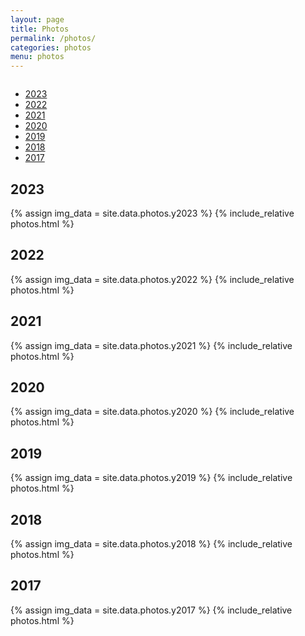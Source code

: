 ```yaml
---
layout: page
title: Photos
permalink: /photos/
categories: photos
menu: photos
---
```


<!-- Ensure Bootstrap CSS and JS are included -->
<script src="https://code.jquery.com/jquery-3.5.1.slim.min.js"></script>
<script src="https://cdn.jsdelivr.net/npm/@popperjs/core@2.5.3/dist/umd/popper.min.js"></script>
<script src="https://stackpath.bootstrapcdn.com/bootstrap/4.5.0/js/bootstrap.min.js"></script>
<script src="https://cdnjs.cloudflare.com/ajax/libs/clipboard.js/2.0.8/clipboard.min.js"></script>

<script>
  $(document).ready(function(){
    $('#photosTabs a').on('click', function (e) {
      e.preventDefault();
      $(this).tab('show');
    });
  });
</script>

<div class="column" id="photos">
  <div style="width:100%">
    <div class="myTabs mb-4">
      <ul class="nav nav-tabs" id="photosTabs">
        <li class="nav-item">
            <a class="nav-link active" id="y2023-tab" data-toggle="tab" href="#y2023">2023</a>
        </li>
        <li class="nav-item">
            <a class="nav-link" id="y2022-tab" data-toggle="tab" href="#y2022">2022</a>
        </li>
        <li class="nav-item">
            <a class="nav-link" id="y2021-tab" data-toggle="tab" href="#y2021">2021</a>
        </li>
        <li class="nav-item">
            <a class="nav-link" id="y2020-tab" data-toggle="tab" href="#y2020">2020</a>
        </li>
        <li class="nav-item">
            <a class="nav-link" id="y2019-tab" data-toggle="tab" href="#y2019">2019</a>
        </li>
        <li class="nav-item">
            <a class="nav-link" id="y2018-tab" data-toggle="tab" href="#y2018">2018</a>
        </li>
        <li class="nav-item">
            <a class="nav-link" id="y2017-tab" data-toggle="tab" href="#y2017">2017</a>
        </li>
      </ul>
    </div>
    <div class="tab-content">
      <div class="tab-pane fade show active" id="y2023">
        <h2>2023</h2>
        {% assign img_data = site.data.photos.y2023 %}
        {% include_relative photos.html %}
      </div>
      <div class="tab-pane fade" id="y2022">
        <h2>2022</h2>
        {% assign img_data = site.data.photos.y2022 %}
        {% include_relative photos.html %}
      </div>
      <div class="tab-pane fade" id="y2021">
        <h2>2021</h2>
        {% assign img_data = site.data.photos.y2021 %}
        {% include_relative photos.html %}
      </div>
      <div class="tab-pane fade" id="y2020">
        <h2>2020</h2>
        {% assign img_data = site.data.photos.y2020 %}
        {% include_relative photos.html %}
      </div>
      <div class="tab-pane fade" id="y2019">
        <h2>2019</h2>
        {% assign img_data = site.data.photos.y2019 %}
        {% include_relative photos.html %}
      </div>
      <div class="tab-pane fade" id="y2018">
        <h2>2018</h2>
        {% assign img_data = site.data.photos.y2018 %}
        {% include_relative photos.html %}
      </div>
      <div class="tab-pane fade" id="y2017">
        <h2>2017</h2>
        {% assign img_data = site.data.photos.y2017 %}
        {% include_relative photos.html %}
      </div>
    </div>

  </div>
</div>
